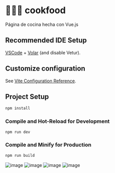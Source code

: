 # 🧑🏻‍🍳 cookfood

Página de cocina hecha con Vue.js

## Recommended IDE Setup

[VSCode](https://code.visualstudio.com/) + [Volar](https://marketplace.visualstudio.com/items?itemName=Vue.volar) (and disable Vetur).

## Customize configuration

See [Vite Configuration Reference](https://vite.dev/config/).

## Project Setup

```sh
npm install
```

### Compile and Hot-Reload for Development

```sh
npm run dev
```

### Compile and Minify for Production

```sh
npm run build
```

![image](https://github.com/user-attachments/assets/8a5a0820-1618-4bff-af2e-1a1419c1fff4)
![image](https://github.com/user-attachments/assets/b1df3011-d98c-4ff1-9a6d-093ce79c696d)
![image](https://github.com/user-attachments/assets/f912b279-ee4d-43f2-8e54-3146d4e7a932)
![image](https://github.com/user-attachments/assets/98ca210b-b3d6-4f7f-aab2-b95bae2969d5)




